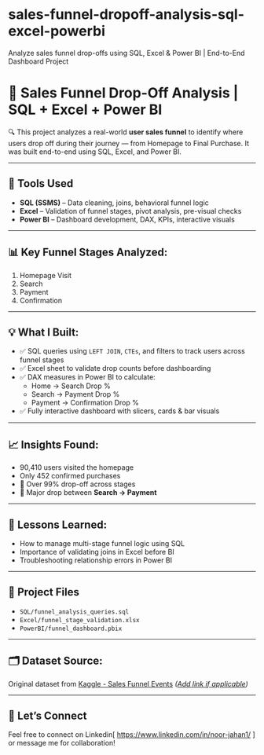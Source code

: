 # sales-funnel-dropoff-analysis-sql-excel-powerbi
Analyze sales funnel drop-offs using SQL, Excel &amp; Power BI | End-to-End Dashboard Project
# 🚀 Sales Funnel Drop-Off Analysis | SQL + Excel + Power BI

🔍 This project analyzes a real-world **user sales funnel** to identify where users drop off during their journey — from Homepage to Final Purchase. It was built end-to-end using SQL, Excel, and Power BI.

---

## 🔧 Tools Used
- **SQL (SSMS)** – Data cleaning, joins, behavioral funnel logic
- **Excel** – Validation of funnel stages, pivot analysis, pre-visual checks
- **Power BI** – Dashboard development, DAX, KPIs, interactive visuals

---

## 📊 Key Funnel Stages Analyzed:
1. Homepage Visit  
2. Search  
3. Payment  
4. Confirmation

---

## 💡 What I Built:
- ✅ SQL queries using `LEFT JOIN`, `CTEs`, and filters to track users across funnel stages  
- ✅ Excel sheet to validate drop counts before dashboarding  
- ✅ DAX measures in Power BI to calculate:
    - Home → Search Drop %
    - Search → Payment Drop %
    - Payment → Confirmation Drop %
- ✅ Fully interactive dashboard with slicers, cards & bar visuals

---

## 📈 Insights Found:
- 90,410 users visited the homepage  
- Only 452 confirmed purchases  
- 🔻 Over 99% drop-off across stages  
- 🚨 Major drop between **Search → Payment**

---

## 🧠 Lessons Learned:
- How to manage multi-stage funnel logic using SQL
- Importance of validating joins in Excel before BI
- Troubleshooting relationship errors in Power BI

---

## 📁 Project Files

- `SQL/funnel_analysis_queries.sql`
- `Excel/funnel_stage_validation.xlsx`
- `PowerBI/funnel_dashboard.pbix`

---

## 🗂 Dataset Source:
Original dataset from [Kaggle - Sales Funnel Events](#) *([Add link if applicable](https://www.kaggle.com/datasets/andrewjayasatyo/sales-funnel-data-user-drop-off-analysis/data))*

---

## 🔗 Let’s Connect
Feel free to connect on Linkedin[ https://www.linkedin.com/in/noor-jahan1/ ] or message me for collaboration!










